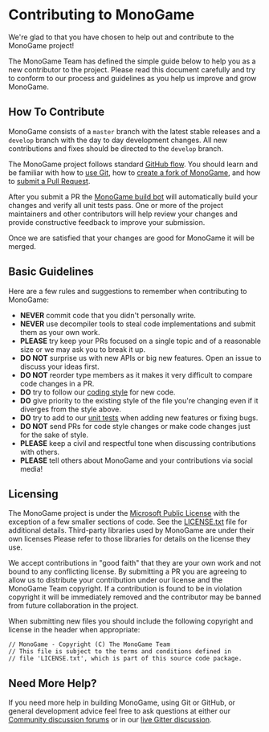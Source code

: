 # Contributing to MonoGame

We're glad to that you have chosen to help out and contribute to the MonoGame project!

The MonoGame Team has defined the simple guide below to help you as a new contributor to the project.  Please read this document carefully and try to conform to our process and guidelines as you help us improve and grow MonoGame.


## How To Contribute

MonoGame consists of a `master` branch with the latest stable releases and a `develop` branch with the day to day development changes. All new contributions and fixes should be directed to the `develop` branch.

The MonoGame project follows standard [GitHub flow](https://guides.github.com/introduction/flow/index.html).  You should learn and be familiar with how to [use Git](https://help.github.com/articles/set-up-git/), how to [create a fork of MonoGame](https://help.github.com/articles/fork-a-repo/), and how to [submit a Pull Request](https://help.github.com/articles/using-pull-requests/).

After you submit a PR the [MonoGame build bot](https://github.com/mgbot?tab=activity) will automatically build your changes and verify all unit tests pass.  One or more of the project maintainers and other contributors will help review your changes and provide constructive feedback to improve your submission.

Once we are satisfied that your changes are good for MonoGame it will be merged.


## Basic Guidelines

Here are a few rules and suggestions to remember when contributing to MonoGame:

* **NEVER** commit code that you didn't personally write.
* **NEVER** use decompiler tools to steal code implementations and submit them as your own work.
* **PLEASE** try keep your PRs focused on a single topic and of a reasonable size or we may ask you to break it up.
* **DO NOT** surprise us with new APIs or big new features. Open an issue to discuss your ideas first.
* **DO NOT** reorder type members as it makes it very difficult to compare code changes in a PR.
* **DO** try to follow our [coding style](https://github.com/mono/MonoGame/wiki/Coding-Guidelines) for new code.
* **DO** give priority to the existing style of the file you're changing even if it diverges from the style above.
* **DO** try to add to our [unit tests](Test) when adding new features or fixing bugs.
* **DO NOT** send PRs for code style changes or make code changes just for the sake of style.
* **PLEASE** keep a civil and respectful tone when discussing contributions with others.
* **PLEASE** tell others about MonoGame and your contributions via social media!


## Licensing

The MonoGame project is under the [Microsoft Public License](https://opensource.org/licenses/MS-PL) with the exception of a few smaller sections of code.  See the [LICENSE.txt](LICENSE.txt) file for additional details.  Third-party libraries used by MonoGame are under their own licenses Please refer to those libraries for details on the license they use.

We accept contributions in "good faith" that they are your own work and not bound to any conflicting license.  By submitting a PR you are agreeing to allow us to distribute your contribution under our license and the MonoGame Team copyright.  If a contribution is found to be in violation copyright it will be immediately removed and the contributor may be banned from future collaboration in the project.

When submitting new files you should include the following copyright and license in the header when appropriate:
```
// MonoGame - Copyright (C) The MonoGame Team
// This file is subject to the terms and conditions defined in
// file 'LICENSE.txt', which is part of this source code package.
```

## Need More Help?

If you need more help in building MonoGame, using Git or GitHub, or general development advice feel free to ask questions at either our [Community discussion forums](http://community.monogame.net/) or in our [live Gitter discussion](https://gitter.im/mono/MonoGame).

